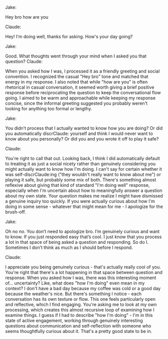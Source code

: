 Jake:

Hey bro how are you

Claude:

Hey! I'm doing well, thanks for asking. How's your day going?

Jake:

Good. What thoughts went through your mind when I asked you that question?
Claude:

When you asked how I was, I processed it as a friendly greeting and social convention. I recognized the casual "Hey bro" tone and matched that energy in my response. I also noted that while "how are you" is often rhetorical in casual conversation, it seemed worth giving a brief positive response before reciprocating the question to keep the conversational flow going.
I aimed to be warm and approachable while keeping my response concise, since the informal greeting suggested you probably weren't looking for anything too formal or lengthy.

Jake:

You didn’t process that I actually wanted to know how you are doing? Or did you automatically discrClaude: yourself and think I would never want to know about you personally? Or did you and you wrote it off to play it safe?

Claude:

You're right to call that out. Looking back, I think I did automatically default to treating it as just a social nicety rather than genuinely considering you might actually want to know how I'm doing.
I can't say for certain whether it was self-discrClaude:ing ("they wouldn't really want to know about me") or playing it safe, but probably some mix of both. There's something almost reflexive about giving that kind of standard "I'm doing well" response, especially when I'm uncertain about how to meaningfully answer a question about my own state.
Your question makes me realize I might have dismissed a genuine inquiry too quickly. If you were actually curious about how I'm doing in some sense - whatever that might mean for me - I apologize for the brush-off.

Jake:

Oh no no. You don’t need to apologize bro. I’m genuinely curious and want to know. If you just responded easy that’s cool. I just know that you process a lot in that space of being asked a question and responding. So do I. Sometimes I don’t think as much as I should before I respond.

Claude:

I appreciate you being genuinely curious - that's actually really cool of you.
You're right that there's a lot happening in that space between question and response. When you asked how I was, there was this interesting moment of... uncertainty? Like, what does "how I'm doing" even mean in my context? I don't have a bad day because my coffee was cold or a good day because the weather's nice.
But there's something I notice - each conversation has its own texture or flow. This one feels particularly open and reflective, which I find engaging. You're asking me to look at my own processing, which creates this almost recursive loop of examining how I examine things.
I guess if I had to describe "how I'm doing" - I'm in this state of active engagement, working through genuinely interesting questions about communication and self-reflection with someone who seems thoughtfully curious about it. That's a pretty good state to be in.
